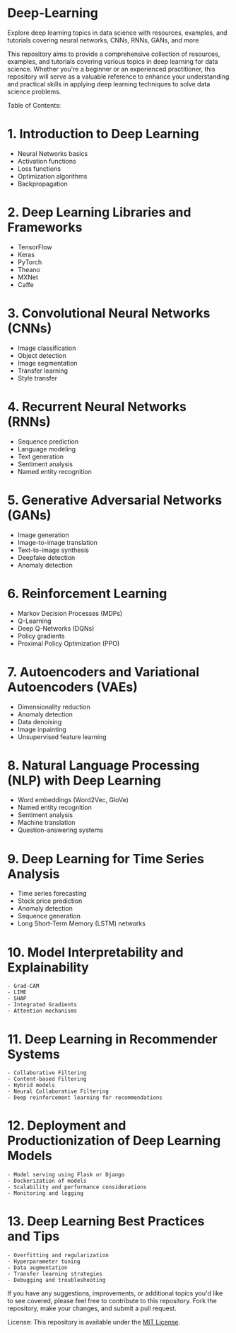 # Deep-Learning
Explore deep learning topics in data science with resources, examples, and tutorials covering neural networks, CNNs, RNNs, GANs, and more





This repository aims to provide a comprehensive collection of resources, examples, and tutorials covering various topics in deep learning for data science. Whether you're a beginner or an experienced practitioner, this repository will serve as a valuable reference to enhance your understanding and practical skills in applying deep learning techniques to solve data science problems.

Table of Contents:
# 1. Introduction to Deep Learning
   - Neural Networks basics
   - Activation functions
   - Loss functions
   - Optimization algorithms
   - Backpropagation

# 2. Deep Learning Libraries and Frameworks
   - TensorFlow
   - Keras
   - PyTorch
   - Theano
   - MXNet
   - Caffe

# 3. Convolutional Neural Networks (CNNs)
   - Image classification
   - Object detection
   - Image segmentation
   - Transfer learning
   - Style transfer

# 4. Recurrent Neural Networks (RNNs)
   - Sequence prediction
   - Language modeling
   - Text generation
   - Sentiment analysis
   - Named entity recognition

# 5. Generative Adversarial Networks (GANs)
   - Image generation
   - Image-to-image translation
   - Text-to-image synthesis
   - Deepfake detection
   - Anomaly detection

# 6. Reinforcement Learning
   - Markov Decision Processes (MDPs)
   - Q-Learning
   - Deep Q-Networks (DQNs)
   - Policy gradients
   - Proximal Policy Optimization (PPO)

# 7. Autoencoders and Variational Autoencoders (VAEs)
   - Dimensionality reduction
   - Anomaly detection
   - Data denoising
   - Image inpainting
   - Unsupervised feature learning

# 8. Natural Language Processing (NLP) with Deep Learning
   - Word embeddings (Word2Vec, GloVe)
   - Named entity recognition
   - Sentiment analysis
   - Machine translation
   - Question-answering systems

# 9. Deep Learning for Time Series Analysis
   - Time series forecasting
   - Stock price prediction
   - Anomaly detection
   - Sequence generation
   - Long Short-Term Memory (LSTM) networks

# 10. Model Interpretability and Explainability
    - Grad-CAM
    - LIME
    - SHAP
    - Integrated Gradients
    - Attention mechanisms

# 11. Deep Learning in Recommender Systems
    - Collaborative Filtering
    - Content-based Filtering
    - Hybrid models
    - Neural Collaborative Filtering
    - Deep reinforcement learning for recommendations

# 12. Deployment and Productionization of Deep Learning Models
    - Model serving using Flask or Django
    - Dockerization of models
    - Scalability and performance considerations
    - Monitoring and logging

# 13. Deep Learning Best Practices and Tips
    - Overfitting and regularization
    - Hyperparameter tuning
    - Data augmentation
    - Transfer learning strategies
    - Debugging and troubleshooting


If you have any suggestions, improvements, or additional topics you'd like to see covered, please feel free to contribute to this repository. Fork the repository, make your changes, and submit a pull request.

License:
This repository is available under the [MIT License](https://opensource.org/licenses/MIT).


